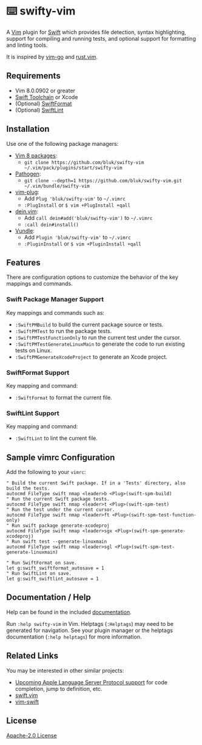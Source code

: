 # ⌨️ swifty-vim

A [Vim][vim] plugin for [Swift][swift] which provides
file detection, syntax highlighting, support for compiling and
running tests, and optional support for formatting and linting tools.

It is inspired by [vim-go][vim-go] and [rust.vim][rust_vim].

## Requirements

* Vim 8.0.0902 or greater
* [Swift Toolchain][swift_toolchain_install] or Xcode
* (Optional) [SwiftFormat][swiftformat]
* (Optional) [SwiftLint][swiftlint]

## Installation

Use one of the following package managers:

* [Vim 8 packages][vim8pack]:
  * `git clone https://github.com/bluk/swifty-vim ~/.vim/pack/plugins/start/swifty-vim`
* [Pathogen][pathogen]:
  * `git clone --depth=1 https://github.com/bluk/swifty-vim.git ~/.vim/bundle/swifty-vim`
* [vim-plug][vim-plug]:
  * Add `Plug 'bluk/swifty-vim'` to `~/.vimrc`
  * `:PlugInstall` or `$ vim +PlugInstall +qall`
* [dein.vim][dein.vim]:
  * Add `call dein#add('bluk/swifty-vim')` to `~/.vimrc`
  * `:call dein#install()`
* [Vundle][vundle]:
  * Add `Plugin 'bluk/swifty-vim'` to `~/.vimrc`
  * `:PluginInstall` or `$ vim +PluginInstall +qall`

## Features

There are configuration options to customize the behavior of the key mappings
and commands.

### Swift Package Manager Support

Key mappings and commands such as:

* `:SwiftPMBuild` to build the current package source or tests.
* `:SwiftPMTest` to run the package tests.
* `:SwiftPMTestFunctionOnly` to run the current test under the cursor.
* `:SwiftPMTestGenerateLinuxMain` to generate the code to run existing tests on Linux.
* `:SwiftPMGenerateXcodeProject` to generate an Xcode project.

### SwiftFormat Support

Key mapping and command:

* `:SwiftFormat` to format the current file.

### SwiftLint Support

Key mapping and command:

* `:SwiftLint` to lint the current file.

## Sample vimrc Configuration

Add the following to your `vimrc`:

```vim
" Build the current Swift package. If in a 'Tests' directory, also build the tests.
autocmd FileType swift nmap <leader>b <Plug>(swift-spm-build)
" Run the current Swift package tests.
autocmd FileType swift nmap <leader>t <Plug>(swift-spm-test)
" Run the test under the current cursor.
autocmd FileType swift nmap <leader>ft <Plug>(swift-spm-test-function-only)
" Run swift package generate-xcodeproj
autocmd FileType swift nmap <leader>sgx <Plug>(swift-spm-generate-xcodeproj)
" Run swift test --generate-linuxmain
autocmd FileType swift nmap <leader>sgl <Plug>(swift-spm-test-generate-linuxmain)

" Run SwiftFormat on save.
let g:swift_swiftformat_autosave = 1
" Run SwiftLint on save.
let g:swift_swiftlint_autosave = 1
```

## Documentation / Help

Help can be found in the included [documentation][doc_dir].

Run `:help swifty-vim` in Vim. Helptags (`:Helptags`) may need to be generated
for navigation. See your plugin manager or the helptags documentation
(`:help helptags`) for more information.

## Related Links

You may be interested in other similar projects:

* [Upcoming Apple Language Server Protocol support][apple_lsp] for code
  completion, jump to definition, etc.
* [swift.vim][swift_vim]
* [vim-swift][vim-swift]

## License

[Apache-2.0 License][license]

[license]: LICENSE
[swift]: https://swift.org
[vim]: https://www.vim.org
[vim-go]: https://github.com/fatih/vim-go
[rust_vim]: https://github.com/rust-lang/rust.vim/
[swift_toolchain_install]: https://swift.org/getting-started/
[swiftformat]: https://github.com/nicklockwood/SwiftFormat
[swiftlint]: https://github.com/realm/SwiftLint
[vim8pack]: http://vimhelp.appspot.com/repeat.txt.html#packages
[pathogen]: https://github.com/tpope/vim-pathogen
[vim-plug]: https://github.com/junegunn/vim-plug
[dein.vim]: https://github.com/Shougo/dein.vim
[vundle]: https://github.com/gmarik/vundle
[doc_dir]: doc/
[swift_vim]: https://github.com/keith/swift.vim
[vim-swift]: https://github.com/toyamarinyon/vim-swift
[apple_lsp]: https://forums.swift.org/t/new-lsp-language-service-supporting-swift-and-c-family-languages-for-any-editor-and-platform/17024
